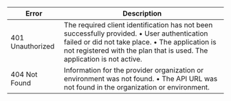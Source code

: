 | Error| Description|
|----------|----------|
|401 Unauthorized|The required client identification has not been successfully provided. • User authentication failed or did not take place. • The application is not registered with the plan that is used. The application is not active.|
|404 Not Found|Information for the provider organization or environment was not found. • The API URL was not found in the organization or environment.|

